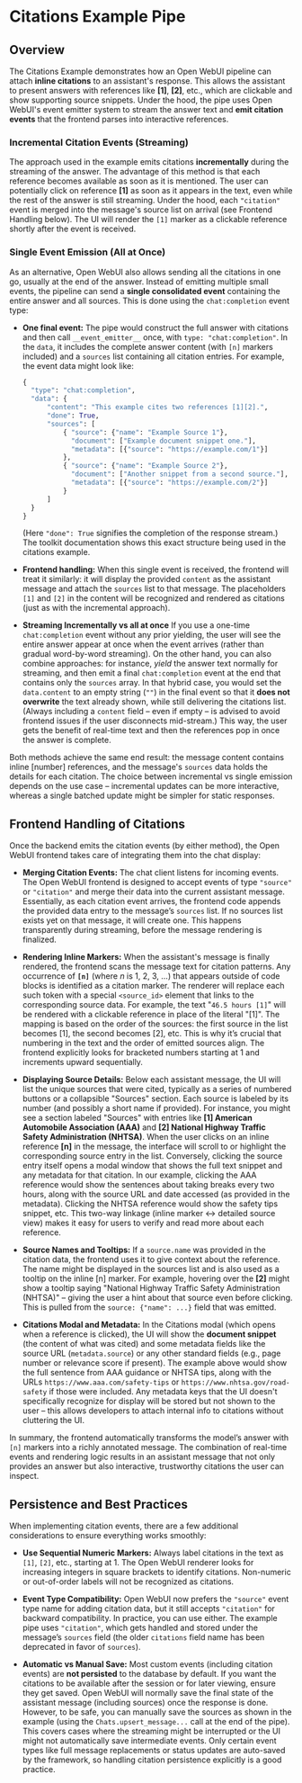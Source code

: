 # Citations Example Pipe

## Overview

The Citations Example demonstrates how an Open WebUI pipeline can attach **inline citations** to an assistant's response. This allows the assistant to present answers with references like **\[1]**, **\[2]**, etc., which are clickable and show supporting source snippets. Under the hood, the pipe uses Open WebUI's event emitter system to stream the answer text and **emit citation events** that the frontend parses into interactive references.

### Incremental Citation Events (Streaming)

The approach used in the example emits citations **incrementally** during the streaming of the answer. The advantage of this method is that each reference becomes available as soon as it is mentioned. The user can potentially click on reference **\[1]** as soon as it appears in the text, even while the rest of the answer is still streaming. Under the hood, each `"citation"` event is merged into the message's source list on arrival (see Frontend Handling below). The UI will render the `[1]` marker as a clickable reference shortly after the event is received.

### Single Event Emission (All at Once)

As an alternative, Open WebUI also allows sending all the citations in one go, usually at the end of the answer. Instead of emitting multiple small events, the pipeline can send a **single consolidated event** containing the entire answer and all sources. This is done using the `chat:completion` event type:

* **One final event:** The pipe would construct the full answer with citations and then call `__event_emitter__` once, with `type: "chat:completion"`. In the `data`, it includes the complete answer content (with `[n]` markers included) and a `sources` list containing all citation entries. For example, the event data might look like:

  ```python
  {
    "type": "chat:completion",
    "data": {
        "content": "This example cites two references [1][2].",
        "done": True,
        "sources": [
            { "source": {"name": "Example Source 1"},
              "document": ["Example document snippet one."],
              "metadata": [{"source": "https://example.com/1"}]
            },
            { "source": {"name": "Example Source 2"},
              "document": ["Another snippet from a second source."],
              "metadata": [{"source": "https://example.com/2"}]
            }
        ]
    }
  }
  ```

  (Here `"done": True` signifies the completion of the response stream.) The toolkit documentation shows this exact structure being used in the citations example.

* **Frontend handling:** When this single event is received, the frontend will treat it similarly: it will display the provided `content` as the assistant message and attach the `sources` list to that message. The placeholders `[1]` and `[2]` in the content will be recognized and rendered as citations (just as with the incremental approach).

* **Streaming Incrementally vs all at once** If you use a one-time `chat:completion` event without any prior yielding, the user will see the entire answer appear at once when the event arrives (rather than gradual word-by-word streaming). On the other hand, you can also combine approaches: for instance, *yield* the answer text normally for streaming, and then emit a final `chat:completion` event at the end that contains only the `sources` array. In that hybrid case, you would set the `data.content` to an empty string (`""`) in the final event so that it **does not overwrite** the text already shown, while still delivering the citations list. (Always including a `content` field – even if empty – is advised to avoid frontend issues if the user disconnects mid-stream.) This way, the user gets the benefit of real-time text and then the references pop in once the answer is complete.

Both methods achieve the same end result: the message content contains inline \[number] references, and the message's `sources` data holds the details for each citation. The choice between incremental vs single emission depends on the use case – incremental updates can be more interactive, whereas a single batched update might be simpler for static responses.

## Frontend Handling of Citations

Once the backend emits the citation events (by either method), the Open WebUI frontend takes care of integrating them into the chat display:

* **Merging Citation Events:** The chat client listens for incoming events. The Open WebUI frontend is designed to accept events of type `"source"` or `"citation"` and merge their data into the current assistant message. Essentially, as each citation event arrives, the frontend code appends the provided data entry to the message’s `sources` list. If no sources list exists yet on that message, it will create one. This happens transparently during streaming, before the message rendering is finalized.

* **Rendering Inline Markers:** When the assistant's message is finally rendered, the frontend scans the message text for citation patterns. Any occurrence of **`[n]`** (where *n* is 1, 2, 3, ...) that appears outside of code blocks is identified as a citation marker. The renderer will replace each such token with a special `<source_id>` element that links to the corresponding source data. For example, the text "`46.5 hours [1]`" will be rendered with a clickable reference in place of the literal "\[1]". The mapping is based on the order of the sources: the first source in the list becomes \[1], the second becomes \[2], etc. This is why it’s crucial that numbering in the text and the order of emitted sources align. The frontend explicitly looks for bracketed numbers starting at 1 and increments upward sequentially.

* **Displaying Source Details:** Below each assistant message, the UI will list the unique sources that were cited, typically as a series of numbered buttons or a collapsible "Sources" section. Each source is labeled by its number (and possibly a short name if provided). For instance, you might see a section labeled "Sources" with entries like **\[1] American Automobile Association (AAA)** and **\[2] National Highway Traffic Safety Administration (NHTSA)**. When the user clicks on an inline reference **\[n]** in the message, the interface will scroll to or highlight the corresponding source entry in the list. Conversely, clicking the source entry itself opens a modal window that shows the full text snippet and any metadata for that citation. In our example, clicking the AAA reference would show the sentences about taking breaks every two hours, along with the source URL and date accessed (as provided in the metadata). Clicking the NHTSA reference would show the safety tips snippet, etc. This two-way linkage (inline marker ↔ detailed source view) makes it easy for users to verify and read more about each reference.

* **Source Names and Tooltips:** If a `source.name` was provided in the citation data, the frontend uses it to give context about the reference. The name might be displayed in the sources list and is also used as a tooltip on the inline \[n] marker. For example, hovering over the **\[2]** might show a tooltip saying "National Highway Traffic Safety Administration (NHTSA)" – giving the user a hint about that source even before clicking. This is pulled from the `source: {"name": ...}` field that was emitted.

* **Citations Modal and Metadata:** In the Citations modal (which opens when a reference is clicked), the UI will show the **document snippet** (the content of what was cited) and some metadata fields like the source URL (`metadata.source`) or any other standard fields (e.g., page number or relevance score if present). The example above would show the full sentence from AAA guidance or NHTSA tips, along with the URLs `https://www.aaa.com/safety-tips` or `https://www.nhtsa.gov/road-safety` if those were included. Any metadata keys that the UI doesn't specifically recognize for display will be stored but not shown to the user – this allows developers to attach internal info to citations without cluttering the UI.

In summary, the frontend automatically transforms the model’s answer with `[n]` markers into a richly annotated message. The combination of real-time events and rendering logic results in an assistant message that not only provides an answer but also interactive, trustworthy citations the user can inspect.

## Persistence and Best Practices

When implementing citation events, there are a few additional considerations to ensure everything works smoothly:

* **Use Sequential Numeric Markers:** Always label citations in the text as `[1]`, `[2]`, etc., starting at 1. The Open WebUI renderer looks for increasing integers in square brackets to identify citations. Non-numeric or out-of-order labels will not be recognized as citations.

* **Event Type Compatibility:** Open WebUI now prefers the `"source"` event type name for adding citation data, but it still accepts `"citation"` for backward compatibility. In practice, you can use either. The example pipe uses `"citation"`, which gets handled and stored under the message’s `sources` field (the older `citations` field name has been deprecated in favor of `sources`).

* **Automatic vs Manual Save:** Most custom events (including citation events) are **not persisted** to the database by default. If you want the citations to be available after the session or for later viewing, ensure they get saved. Open WebUI will normally save the final state of the assistant message (including sources) once the response is done. However, to be safe, you can manually save the sources as shown in the example (using the `Chats.upsert_message...` call at the end of the pipe). This covers cases where the streaming might be interrupted or the UI might not automatically save intermediate events. Only certain event types like full message replacements or status updates are auto-saved by the framework, so handling citation persistence explicitly is a good practice.
